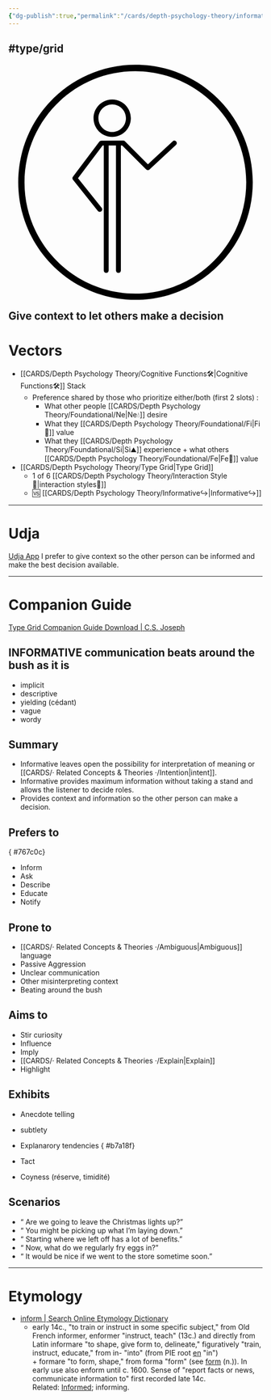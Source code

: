 ```yaml
---
{"dg-publish":true,"permalink":"/cards/depth-psychology-theory/informative/","created":"2023-01-01T13:12:17.828+01:00","updated":"2023-05-26T22:08:27.460+02:00"}
---
```


#type/grid 
<svg xmlns="http://www.w3.org/2000/svg" version="1.1" id="Layer_1" x="0" y="0" viewBox="0 0 936 936" style="enable-background:new 0 0 936 936" xml:space="preserve" width="center" height="100"><style>.st0{display:none}.st1,.st2{display:inline}.st2{fill:none;stroke-miterlimit:10}.st2,.st3{stroke:#000;stroke-width:18;stroke-linecap:round;stroke-linejoin:round}.st3,.st4,.st5{fill:none;stroke-miterlimit:10}.st4{stroke:#000;stroke-width:12;stroke-linecap:round;stroke-linejoin:round}.st5{display:inline;stroke:red;stroke-width:10}</style><g id="Layer_1_2_"><g id="Informative"><path d="M382.1 181.8c28 0 50.7 22.7 50.7 50.7s-22.7 50.7-50.7 50.7-50.7-22.7-50.7-50.7 22.7-50.7 50.7-50.7m0-18c-37.9 0-68.7 30.8-68.7 68.7s30.8 68.7 68.7 68.7 68.7-30.8 68.7-68.7-30.8-68.7-68.7-68.7z"/><path class="st3" d="m336.3 567.6-91.6-114.5 97.4-129 80.9-.1 90.4 90.5 97.8-90.5M360.1 324.1V792M405.1 324.4V792"/></g><path d="M900 467.1C899.5 228.5 705.7 35.5 467.1 36S35.5 230.3 36 468.9 230.3 900.5 468.9 900 900.5 705.7 900 467.1zm-840.9 2.3C58.6 243.8 241 60.5 466.6 60.1c225.6-.5 408.8 182 409.3 407.6S693.9 876.5 468.3 877c-225.5.4-408.8-182-409.2-407.6z" id="Layer_1_1_"/></g></svg>Give context to let others make a decision  
---
# Vectors  
- [[CARDS/Depth Psychology Theory/Cognitive Functions🛠️\|Cognitive Functions🛠️]] Stack
	- Preference shared by those who prioritize either/both (first 2 slots) :
		- What other people [[CARDS/Depth Psychology Theory/Foundational/Ne\|Ne💧]] desire
		- What they [[CARDS/Depth Psychology Theory/Foundational/Fi\|Fi🧭]] value 
		- What they [[CARDS/Depth Psychology Theory/Foundational/Si\|Si⛰️]] experience + what others [[CARDS/Depth Psychology Theory/Foundational/Fe\|Fe💉]] value
- [[CARDS/Depth Psychology Theory/Type Grid\|Type Grid]]
	- 1 of 6 [[CARDS/Depth Psychology Theory/Interaction Style💬\|interaction styles💬]] 
	- 🆚 [[CARDS/Depth Psychology Theory/Informative↪️\|Informative↪️]] 

---
# Udja
[Udja App](https://www.udja.app/#/)
I prefer to give context so the other person can be informed and make the best decision available.

---
# Companion Guide 
[Type Grid Companion Guide Download | C.S. Joseph](https://csjoseph.life/type-grid-companion-guide-download/)
## INFORMATIVE communication beats around the bush as it is
- implicit
- descriptive
- yielding (cédant)
- vague
- wordy 

## **Summary**
- Informative leaves open the possibility for interpretation of meaning or [[CARDS/· Related Concepts & Theories ·/Intention\|intent]].
- Informative provides maximum information without taking a stand and allows the listener to decide roles.
- Provides context and information so the other person can make a decision.

## **Prefers to**
{ #767c0c}

- Inform 
- Ask 
- Describe 
- Educate 
- Notify

## **Prone to**
- [[CARDS/· Related Concepts & Theories ·/Ambiguous\|Ambiguous]] language
- Passive Aggression
- Unclear communication
- Other misinterpreting context
- Beating around the bush

## **Aims to** 
- Stir curiosity
- Influence
- Imply
- [[CARDS/· Related Concepts & Theories ·/Explain\|Explain]]
- Highlight

## **Exhibits**
- Anecdote telling
- subtlety
- Explanarory tendencies
{ #b7a18f}

- Tact
- Coyness (réserve, timidité)

## **Scenarios**
- “ Are we going to leave the Christmas lights up?”
- “ You might be picking up what I’m laying down.”
- “ Starting where we left off has a lot of benefits.”
- “ Now, what do we regularly fry eggs in?”
- “ It would be nice if we went to the store sometime soon.”
---
# Etymology 
- [inform | Search Online Etymology Dictionary](https://www.etymonline.com/search?q=inform)
	- early 14c., "to train or instruct in some specific subject," from Old French informer, enformer "instruct, teach" (13c.) and directly from Latin informare "to shape, give form to, delineate," figuratively "train, instruct, educate," from in- "into" (from PIE root [en](https://www.etymonline.com/word/*en?ref=etymonline_crossreference "Etymology, meaning and definition of *en ") "in") + formare "to form, shape," from forma "form" (see [form](https://www.etymonline.com/word/form?ref=etymonline_crossreference#etymonline_v_11807 "Etymology, meaning and definition of form ") (n.)). In early use also enform until c. 1600. Sense of "report facts or news, communicate information to" first recorded late 14c. Related: [Informed](https://www.etymonline.com/word/Informed?ref=etymonline_crossreference "Etymology, meaning and definition of Informed "); informing.



